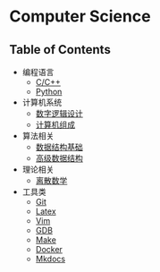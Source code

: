 # Computer Science

## Table of Contents
- 编程语言
    - [C/C++](pl/c_cpp/C/c) <span class="toc-tag-classnotes"></span>
    - [Python](pl/python/CS61A/cs61a)
- 计算机系统
    - [数字逻辑设计](systems/LCDF/)
    - [计算机组成](systems/CO/)
- 算法相关
    - [数据结构基础](algorithm/FDS/)
    - [高级数据结构](algorithm/ADS/)
- 理论相关
    - [离散数学](theories/Discrete_Math/chapter1)
- 工具类
    - [Git](tools/git/git/)
    - [Latex](tools/latex/latex/)
    - [Vim](tools/vim/vim/)
    - [GDB](tools/gdb/gdb/)
    - [Make](tools/make/make/)
    - [Docker](tools/docker/docker/)
    - [Mkdocs](tools/mkdocs/mkdocs/)     
